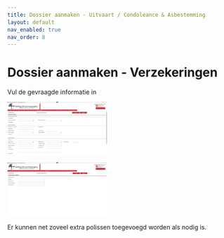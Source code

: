 ```yaml
---
title: Dossier aanmaken - Uitvaart / Condoleance & Asbestemming
layout: default
nav_enabled: true
nav_order: 8
---
```


# Dossier aanmaken - Verzekeringen
Vul de gevraagde informatie in

<p float="left">
  <a href="./images/UitvaartInvul.png" target="_blank">
    <img src="./images/UitvaartInvul.png" alt="Screenshot of the application" width="45%" />
  </a>
</p>

<p float="left">
  <a href="./images/AsbestemmingInvul.png" target="_blank">
    <img src="./images/AsbestemmingInvul.png" alt="Screenshot of the application" width="45%" />
  </a>
</p>
Er kunnen net zoveel extra polissen toegevoegd worden als nodig is.
